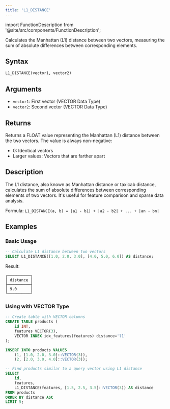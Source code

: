 ```yaml
---
title: 'L1_DISTANCE'
---
```


import FunctionDescription from '@site/src/components/FunctionDescription';

<FunctionDescription description="Introduced or updated: v1.2.777"/>

Calculates the Manhattan (L1) distance between two vectors, measuring the sum of absolute differences between corresponding elements.

## Syntax

```sql
L1_DISTANCE(vector1, vector2)
```

## Arguments

- `vector1`: First vector (VECTOR Data Type)
- `vector2`: Second vector (VECTOR Data Type)

## Returns

Returns a FLOAT value representing the Manhattan (L1) distance between the two vectors. The value is always non-negative:
- 0: Identical vectors
- Larger values: Vectors that are farther apart

## Description

The L1 distance, also known as Manhattan distance or taxicab distance, calculates the sum of absolute differences between corresponding elements of two vectors. It's useful for feature comparison and sparse data analysis.

Formula: `L1_DISTANCE(a, b) = |a1 - b1| + |a2 - b2| + ... + |an - bn|`

## Examples

### Basic Usage

```sql
-- Calculate L1 distance between two vectors
SELECT L1_DISTANCE([1.0, 2.0, 3.0], [4.0, 5.0, 6.0]) AS distance;
```

Result:
```
┌──────────┐
│ distance │
├──────────┤
│ 9.0      │
└──────────┘
```

### Using with VECTOR Type

```sql
-- Create table with VECTOR columns
CREATE TABLE products (
    id INT,
    features VECTOR(3),
    VECTOR INDEX idx_features(features) distance='l1'
);

INSERT INTO products VALUES 
    (1, [1.0, 2.0, 3.0]::VECTOR(3)),
    (2, [2.0, 3.0, 4.0]::VECTOR(3));

-- Find products similar to a query vector using L1 distance
SELECT 
    id,
    features,
    L1_DISTANCE(features, [1.5, 2.5, 3.5]::VECTOR(3)) AS distance
FROM products
ORDER BY distance ASC
LIMIT 5;
```
